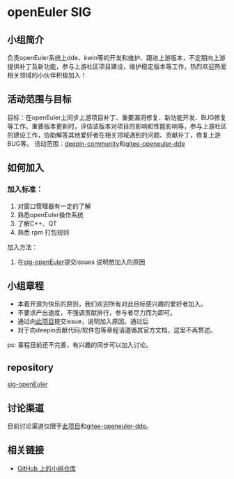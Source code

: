 # openEuler SIG

## 小组简介

负责openEuler系统上dde、kwin等的开发和维护、跟进上游版本，不定期向上游提供补丁及新功能，参与上游社区项目建设，维护稳定版本等工作，热烈欢迎热爱相关领域的小伙伴积极加入！

## 活动范围与目标

目标：在openEuler上同步上游项目补丁、重要漏洞修复、新功能开发、BUG修复等工作。重要版本更新时，评估该版本对项目的影响和性能影响等，参与上游社区的建设工作，协助解答其他爱好者在相关领域遇到的问题、贡献补丁，修复上游BUG等。
活动范围：[deepin-community](https://github.com/deepin-community/sig-openEuler)和[gitee-openeuler-dde](https://gitee.com/openEuler/dde)

## 如何加入

### 加入标准：

1. 对窗口管理器有一定的了解
2. 熟悉openEuler操作系统
4. 了解C++、QT
5. 熟悉 rpm 打包规则

加入方法：

1. 在[sig-openEuler](https://github.com/deepin-community/sig-openEuler/issues)提交issues 说明想加入的原因

## 小组章程

* 本着开源为快乐的原则，我们欢迎所有对此目标感兴趣的爱好者加入。
* 不要求产出速度，不强调贡献排行，参与者尽力而为即可。
* 通过向[此项目](https://github.com/deepin-community/sig-openEuler/issues)提交issue，说明加入原因。通过后
* 对于向deepin贡献代码/软件包等章程请遵循其官方文档，这里不再赘述。

ps: 章程目前还不完善，有兴趣的同步可以加入讨论。

## repository

[sig-openEuler](https://github.com/deepin-community/sig-openEuler)

## 讨论渠道

目前讨论渠道仅限于[此项目](https://github.com/deepin-community/sig-openEuler)和[gitee-openeuler-dde](https://gitee.com/openEuler/dde)。

## 相关链接

- [GitHub 上的小组仓库](https://github.com/deepin-community/sig-openEuler)
